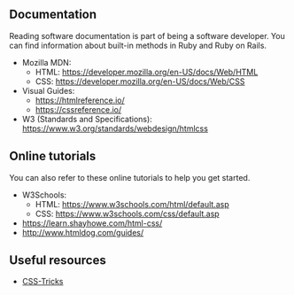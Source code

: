 <!--
  UPDATE THIS:

  Add links to useful references like official documentation, tutorials, etc
-->

## Documentation

Reading software documentation is part of being a software developer. You can find information about built-in methods in Ruby and Ruby on Rails.

- Mozilla MDN: 
	- HTML: https://developer.mozilla.org/en-US/docs/Web/HTML
	- CSS: https://developer.mozilla.org/en-US/docs/Web/CSS
- Visual Guides:
	- https://htmlreference.io/
	- https://cssreference.io/
- W3 (Standards and Specifications): https://www.w3.org/standards/webdesign/htmlcss

## Online tutorials

You can also refer to these online tutorials to help you get started.

- W3Schools:
	- HTML: https://www.w3schools.com/html/default.asp
	- CSS: https://www.w3schools.com/css/default.asp
- https://learn.shayhowe.com/html-css/
- http://www.htmldog.com/guides/

## Useful resources

- [CSS-Tricks](https://css-tricks.com/)